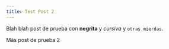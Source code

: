 ```yaml
---
title: Test Post 2
---
```


Blah blah post de prueba  con **negrita** y *cursiva* y `otras mierdas`.

Más post de prueba 2
